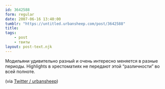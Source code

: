 ```yaml
---
id: 3642588
form: regular
date: 2007-06-16 13:40:00
tumblr: "https://untitled.urbansheep.com/post/3642588"
title:
tags:
    - post
    - твиты
layout: post-text.njk
---
```


<p>Модильяни удивительно разный и очень интересно меняется в разные периоды. Highlights в хрестоматиях не передают этой &ldquo;различности&rdquo; во всей полноте.</p>

<p>(via <a href="http://twitter.com/urbansheep/statuses/107002192">Twitter / urbansheep</a>)</p>

